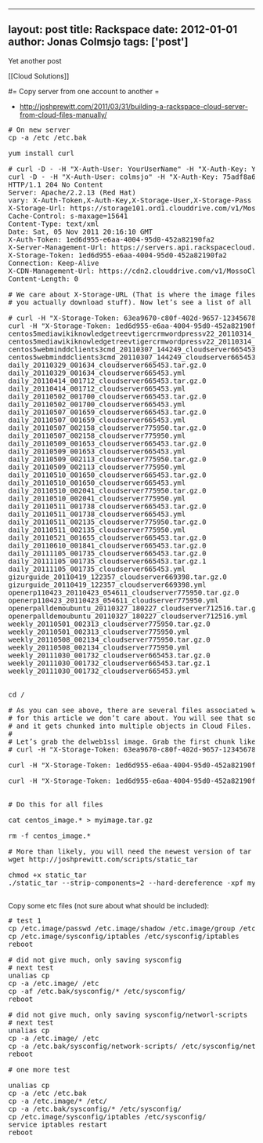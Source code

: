 
---
layout: post
title: Rackspace
date: 2012-01-01
author: Jonas Colmsjo
tags: ['post']
---

Yet another post





[[Cloud Solutions]]


#= Copy server from one account to another =

* http://joshprewitt.com/2011/03/31/building-a-rackspace-cloud-server-from-cloud-files-manually/

<pre>
# On new server
cp -a /etc /etc.bak

yum install curl

# curl -D - -H "X-Auth-User: YourUserName" -H "X-Auth-Key: YourAPIKey" https://auth.api.rackspacecloud.com/v1.0
curl -D - -H "X-Auth-User: colmsjo" -H "X-Auth-Key: 75adf8a6ef1729a6777d4dab477be317" https://auth.api.rackspacecloud.com/v1.0
HTTP/1.1 204 No Content
Server: Apache/2.2.13 (Red Hat)
vary: X-Auth-Token,X-Auth-Key,X-Storage-User,X-Storage-Pass
X-Storage-Url: https://storage101.ord1.clouddrive.com/v1/MossoCloudFS_c73dc259-2aac-4c10-9194-7b93f498bf75
Cache-Control: s-maxage=15641
Content-Type: text/xml
Date: Sat, 05 Nov 2011 20:16:10 GMT
X-Auth-Token: 1ed6d955-e6aa-4004-95d0-452a82190fa2
X-Server-Management-Url: https://servers.api.rackspacecloud.com/v1.0/545339
X-Storage-Token: 1ed6d955-e6aa-4004-95d0-452a82190fa2
Connection: Keep-Alive
X-CDN-Management-Url: https://cdn2.clouddrive.com/v1/MossoCloudFS_c73dc259-2aac-4c10-9194-7b93f498bf75
Content-Length: 0

# We care about X-Storage-URL (That is where the image files are stored) and X-Storage-Token (This is your authentication token that lets
# you actually download stuff). Now let’s see a list of all of the image files in the account. Replace your Storage Token and your URL below. Don’t forget the /cloudservers at the end of the URL.

# curl -H "X-Storage-Token: 63ea9670-c80f-402d-9657-1234567890" https://storage101.dfw1.clouddrive.com/v1/MossoCloudFS_6f597497-4986-44ea-9081-1234567890/cloudservers
curl -H "X-Storage-Token: 1ed6d955-e6aa-4004-95d0-452a82190fa2" https://storage101.ord1.clouddrive.com/v1/MossoCloudFS_c73dc259-2aac-4c10-9194-7b93f498bf75/cloudservers
centos5mediawikiknowledgetreevtigercrmwordpressv22_20110314_202518_cloudserver678985.tar.gz.0
centos5mediawikiknowledgetreevtigercrmwordpressv22_20110314_202518_cloudserver678985.yml
centos5webminddclients3cmd_20110307_144249_cloudserver665453.tar.gz.0
centos5webminddclients3cmd_20110307_144249_cloudserver665453.yml
daily_20110329_001634_cloudserver665453.tar.gz.0
daily_20110329_001634_cloudserver665453.yml
daily_20110414_001712_cloudserver665453.tar.gz.0
daily_20110414_001712_cloudserver665453.yml
daily_20110502_001700_cloudserver665453.tar.gz.0
daily_20110502_001700_cloudserver665453.yml
daily_20110507_001659_cloudserver665453.tar.gz.0
daily_20110507_001659_cloudserver665453.yml
daily_20110507_002158_cloudserver775950.tar.gz.0
daily_20110507_002158_cloudserver775950.yml
daily_20110509_001653_cloudserver665453.tar.gz.0
daily_20110509_001653_cloudserver665453.yml
daily_20110509_002113_cloudserver775950.tar.gz.0
daily_20110509_002113_cloudserver775950.yml
daily_20110510_001650_cloudserver665453.tar.gz.0
daily_20110510_001650_cloudserver665453.yml
daily_20110510_002041_cloudserver775950.tar.gz.0
daily_20110510_002041_cloudserver775950.yml
daily_20110511_001738_cloudserver665453.tar.gz.0
daily_20110511_001738_cloudserver665453.yml
daily_20110511_002135_cloudserver775950.tar.gz.0
daily_20110511_002135_cloudserver775950.yml
daily_20110521_001655_cloudserver665453.tar.gz.0
daily_20110610_001841_cloudserver665453.tar.gz.0
daily_20111105_001735_cloudserver665453.tar.gz.0
daily_20111105_001735_cloudserver665453.tar.gz.1
daily_20111105_001735_cloudserver665453.yml
gizurguide_20110419_122357_cloudserver669398.tar.gz.0
gizurguide_20110419_122357_cloudserver669398.yml
openerp110423_20110423_054611_cloudserver775950.tar.gz.0
openerp110423_20110423_054611_cloudserver775950.yml
openerpalldemoubuntu_20110327_180227_cloudserver712516.tar.gz.0
openerpalldemoubuntu_20110327_180227_cloudserver712516.yml
weekly_20110501_002313_cloudserver775950.tar.gz.0
weekly_20110501_002313_cloudserver775950.yml
weekly_20110508_002134_cloudserver775950.tar.gz.0
weekly_20110508_002134_cloudserver775950.yml
weekly_20111030_001732_cloudserver665453.tar.gz.0
weekly_20111030_001732_cloudserver665453.tar.gz.1
weekly_20111030_001732_cloudserver665453.yml


cd /

# As you can see above, there are several files associated with each image. All of the data is stored in the .tar.gz files. The .yml file is a configuration file that 
# for this article we don’t care about. You will see that some of the images have more than one .tar.gz file. This happens when the image is larger than 5GB 
# and it gets chunked into multiple objects in Cloud Files. We will assume that we are working with a chunked image because that will make it just a little bit harder.
#
# Let’s grab the delweb1ssl image. Grab the first chunk like this:
# curl -H "X-Storage-Token: 63ea9670-c80f-402d-9657-1234567890"  https://storage101.ord1.clouddrive.com/v1/MossoCloudFS_c73dc259-2aac-4c10-9194-7b93f498bf75/cloudservers/delweb1ssl_20110326_054323_cloudserver710521.tar.gz.0 > dlimage.tar.gz.0

curl -H "X-Storage-Token: 1ed6d955-e6aa-4004-95d0-452a82190fa2" https://storage101.ord1.clouddrive.com/v1/MossoCloudFS_c73dc259-2aac-4c10-9194-7b93f498bf75/cloudservers/daily_20111105_001735_cloudserver665453.tar.gz.0 > centos_image.gz.0

curl -H "X-Storage-Token: 1ed6d955-e6aa-4004-95d0-452a82190fa2" https://storage101.ord1.clouddrive.com/v1/MossoCloudFS_c73dc259-2aac-4c10-9194-7b93f498bf75/cloudservers/daily_20111105_001735_cloudserver665453.tar.gz.1 > centos_image.gz.1


# Do this for all files

cat centos_image.* > myimage.tar.gz

rm -f centos_image.*

# More than likely, you will need the newest version of tar to have the –hard-dereference option available. 
wget http://joshprewitt.com/scripts/static_tar

chmod +x static_tar
./static_tar --strip-components=2 --hard-dereference -xpf myimage.tar.gz -C /

</pre>


Copy some etc files (not sure about what should be included):
<pre>
# test 1
cp /etc.image/passwd /etc.image/shadow /etc.image/group /etc/.
cp /etc.image/sysconfig/iptables /etc/sysconfig/iptables
reboot

# did not give much, only saving sysconfig
# next test
unalias cp
cp -a /etc.image/ /etc
cp -af /etc.bak/sysconfig/* /etc/sysconfig/
reboot

# did not give much, only saving sysconfig/networl-scripts
# next test
unalias cp
cp -a /etc.image/ /etc
cp -a /etc.bak/sysconfig/network-scripts/ /etc/sysconfig/network-scripts/
reboot

# one more test

unalias cp
cp -a /etc /etc.bak
cp -a /etc.image/* /etc/
cp -a /etc.bak/sysconfig/* /etc/sysconfig/
cp /etc.image/sysconfig/iptables /etc/sysconfig/
service iptables restart
reboot

</pre>
